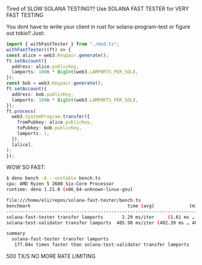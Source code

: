 Tired of SLOW SOLANA TESTING?? Use SOLANA FAST TESTER for VERY FAST TESTING

You dont have to write your client in rust for solana-program-test or figure out tokio!! Just:

```typescript
import { withFastTester } from "./mod.ts";
withFastTester((ft) => {
const alice = web3.Keypair.generate();
ft.setAccount({
  address: alice.publicKey,
  lamports: 100n * BigInt(web3.LAMPORTS_PER_SOL),
});
const bob = web3.Keypair.generate();
ft.setAccount({
  address: bob.publicKey,
  lamports: 100n * BigInt(web3.LAMPORTS_PER_SOL),
});
ft.process(
  web3.SystemProgram.transfer({
    fromPubkey: alice.publicKey,
    toPubkey: bob.publicKey,
    lamports: 1,
  }),
  [alice],
);
});
```

WOW SO FAST:

```bash
$ deno bench -A --unstable bench.ts 
cpu: AMD Ryzen 5 2600 Six-Core Processor
runtime: deno 1.21.0 (x86_64-unknown-linux-gnu)

file:///home/eli/repos/solana-fast-tester/bench.ts
benchmark                                    time (avg)             (min … max)       p75       p99      p995
------------------------------------------------------------------------------- -----------------------------
solana-fast-tester transfer lamports       2.29 ms/iter     (1.61 ms … 3.95 ms)   2.25 ms   3.52 ms   3.72 ms
solana-test-validator transfer lamports  405.98 ms/iter (402.39 ms … 408.98 ms) 406.91 ms 408.98 ms 408.98 ms

summary
  solana-fast-tester transfer lamports
   177.04x times faster than solana-test-validator transfer lamports
```


500 TX/S NO MORE RATE LIMITING